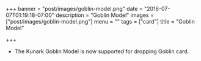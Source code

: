 +++
banner = "post/images/goblin-model.png"
date = "2016-07-07T01:19:18-07:00"
description = "Goblin Model"
images = ["post/images/goblin-model.png"]
menu = ""
tags = ["card"]
title = "Goblin Model"

+++
* The Kunark Goblin Model is now supported for dropping Goblin card.
<!--more-->